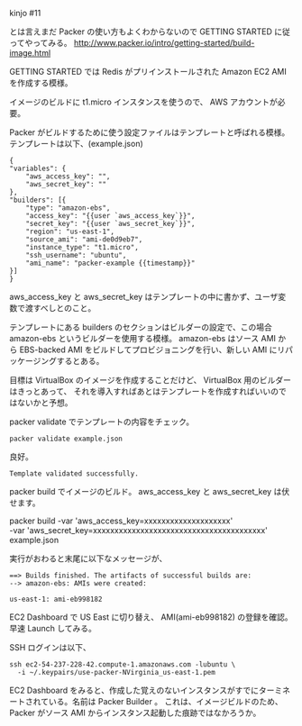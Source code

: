 kinjo #11

とは言えまだ Packer の使い方もよくわからないので GETTING STARTED に従ってやってみる。
http://www.packer.io/intro/getting-started/build-image.html

GETTING STARTED では Redis がプリインストールされた Amazon EC2 AMI を作成する模様。

イメージのビルドに t1.micro インスタンスを使うので、 AWS アカウントが必要。

Packer がビルドするために使う設定ファイルはテンプレートと呼ばれる模様。テンプレートは以下、(example.json)

    {
	"variables": {
	    "aws_access_key": "",
	    "aws_secret_key": ""
	},
	"builders": [{
	    "type": "amazon-ebs",
	    "access_key": "{{user `aws_access_key`}}",
	    "secret_key": "{{user `aws_secret_key`}}",
	    "region": "us-east-1",
	    "source_ami": "ami-de0d9eb7",
	    "instance_type": "t1.micro",
	    "ssh_username": "ubuntu",
	    "ami_name": "packer-example {{timestamp}}"
	}]
    }

aws_access_key と aws_secret_key はテンプレートの中に書かず、ユーザ変数で渡すべしとのこと。

テンプレートにある builders のセクションはビルダーの設定で、この場合 amazon-ebs というビルダーを使用する模様。
amazon-ebs はソース AMI から EBS-backed AMI をビルドしてプロビジョニングを行い、新しい AMI にリパッケージングするとある。

目標は VirtualBox のイメージを作成することだけど、 VirtualBox 用のビルダーはきっとあって、
それを導入すればあとはテンプレートを作成すればいいのではないかと予想。

packer validate でテンプレートの内容をチェック。

    packer validate example.json

良好。

    Template validated successfully.

packer build でイメージのビルド。 aws_access_key と aws_secret_key は伏せます。

  packer build -var 'aws_access_key=xxxxxxxxxxxxxxxxxxxx' \
    -var 'aws_secret_key=xxxxxxxxxxxxxxxxxxxxxxxxxxxxxxxxxxxxxxxx' \
    example.json

実行がおわると末尾に以下なメッセージが、

    ==> Builds finished. The artifacts of successful builds are:
    --> amazon-ebs: AMIs were created:

    us-east-1: ami-eb998182

EC2 Dashboard で US East に切り替え、 AMI(ami-eb998182) の登録を確認。早速 Launch してみる。

SSH ログインは以下、

    ssh ec2-54-237-228-42.compute-1.amazonaws.com -lubuntu \
      -i ~/.keypairs/use-packer-NVirginia_us-east-1.pem

EC2 Dashboard をみると、作成した覚えのないインスタンスがすでにターミネートされている。名前は Packer Builder 。
これは、イメージビルドのため、 Packer がソース AMI からインスタンス起動した痕跡ではなかろうか。
